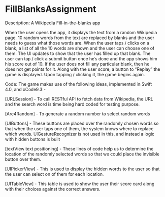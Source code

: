 # FillBlanksAssignment

Description: A Wikipedia Fill-in-the-blanks app


When the user opens the app, it displays the text from a random Wikipedia page. 10 random words from the text are replaced by blanks and the user needs to guess what those words are. When the user taps / clicks on a blank, a list of all the 10 words are shown and the user can choose one of them. The UI updates to show that the user has filled up that blank. The user can tap / click a submit button once he’s done and the app shows him his score out of 10. If the user does not fill any particular blank, then he does not get points for it. Along with the user score, a button to “Replay” the game is displayed. Upon tapping / clicking it, the game begins again.

Code:
The game makes use of the following ideas, implemented in Swift 4.0, and xCode9.3 -

[URLSession] - To call RESTful API to fetch data from Wikipedia, the URL and the search word is time being hard coded for testing purpose.

[Arc4Random] - To generate a random number to select random words

[UIButtons] - These buttons are placed over the randomly chosen words so that when the user taps one of them, the system knows where to replace which words. UIGestureRecognizer is not used in this, and instead a logic with hidden buttons is built

[textView text positioning] - These lines of code help us to determine the location of the randomly selected words so that we could place the invisible button over them.

[UIPickerView] - This is used to display the hidden words to the user so that the user can select on of them for each location.

[UITableView] - This table is used to show the user their score card along with their choices against the correct answers.


